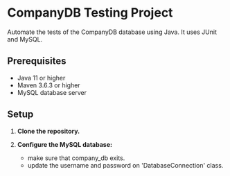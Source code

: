 # CompanyDB Testing Project

Automate the tests of the CompanyDB database using Java. It uses JUnit and MySQL.

## Prerequisites

- Java 11 or higher
- Maven 3.6.3 or higher
- MySQL database server

## Setup

1. **Clone the repository.**
2. **Configure the MySQL database:**

    * make sure that company_db exits.
    * update the username and password on 'DatabaseConnection' class.

